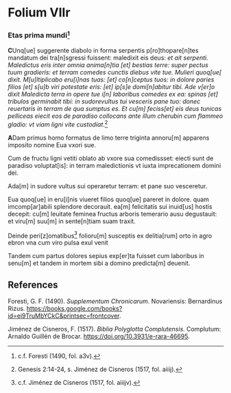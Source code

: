 # Folium VIIr

### Etas prima mundi[^1]

**C**Unq[ue] suggerente diabolo in forma serpentis p[ro]thopare[n]tes mandatum dei tra[n]sgressi fuissent: maledixit eis deus: *et ait serpenti.
Maledictus eris inter omnia anima[n]tia [et] bestias terre: super pectus tuum gradieris: et terram comedes cunctis diebus vite tue.
Mulieri quoq[ue[ dixit.
M[u]ltiplicabo eru[i]nas tuas: [et] co[n]ceptus tuos: in dolore paries filios [et] s[u]b viri potestate eris: [et] ip[s]e domi[n]abitur tibi.
Ade v[er]o dixit
Maledicta terra in opere tue i[n] laboribus comedes ex ea: spinas [et] tribulos germinabit tibi: in sudorevultus tui vesceris pane tuo: donec reuertaris in terram de qua sumptus es.
Et cu[m] feciss[et] eis deus tunicas pelliceas eiecit eos de paradiso collocans ante illum cherubin cum flammeo gladio: vt viam ligni vite custodiat*.[^2]

**A**Dam primus homo formatus de limo terre triginta annoru[m] apparens imposito nomine Eua vxori sue.

Cum de fructu ligni vetiti oblato ab vxore sua comedissset: eiecti sunt de paradiso voluptat[is]: in terram maledictionis vt iuxta imprecationem domini dei.

Ada[m] in sudore vultus sui operaretur terram: et pane suo vesceretur.

Eua quoq[ue] in eru[i]nis viueret filios quoq[ue] pareret in dolore. quam imcomp[ar]abili splendore decorauit. ea[m] felicitatis sui inuid[us] hostis decepit: cu[m] leuitate feminea fructus arboris temerario ausu degustauit: et viru[m] suu[m] in sente[n]tiam suam traxit.

Deinde peri[z]omatibus[^3] folioru[m] susceptis ex delitia[rum] orto in agro ebron vna cum viro pulsa exul venit

Tandem cum partus dolores sepius exp[er]ta fuisset cum laboribus in senu[m] et tandem in mortem sibi a domino predicta[m] deuenit.

[^1]: c.f. Foresti (1490, fol. a3v).  
[^2]: Genesis 2:14-24, s. Jiménez de Cisneros (1517, fol. aiiij).   
[^3]: c.f. Jiménez de Cisneros (1517, fol. aiiijv).  

## References

Foresti, G. F. (1490). *Supplementum Chronicarum*. Novariensis: Bernardinus Rizus. https://books.google.com/books?id=ei9TruMbYCkC&printsec=frontcover.

Jiménez de Cisneros, F. (1517). *Biblia Polyglotta Complutensis*. Complutum: Arnaldo Guillén de Brocar. https://doi.org/10.3931/e-rara-46695.
